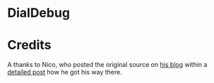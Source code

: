 # DialDebug

# Credits
A thanks to Nico, who posted the original source on [his blog](http://www.spikie.be/blog/) within a [detailed post](http://www.spikie.be/blog/post/2016/11/10/.aspx) how he got his way there.
